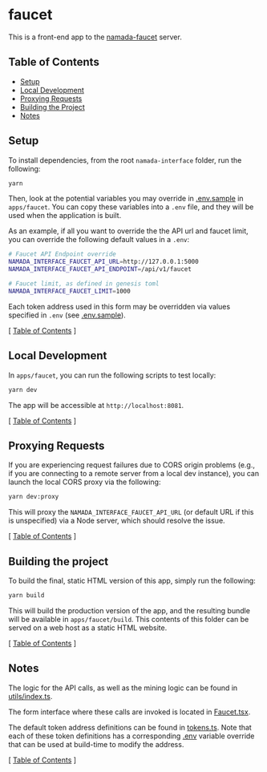 # faucet

This is a front-end app to the [namada-faucet](https://github.com/heliaxdev/namada-faucet) server.

## Table of Contents

- [Setup](#setup)
- [Local Development](#local-development)
- [Proxying Requests](#proxying-requests)
- [Building the Project](#building-the-project)
- [Notes](#notes)

## Setup

To install dependencies, from the root `namada-interface` folder, run the following:

```bash
yarn
```

Then, look at the potential variables you may override in [.env.sample](./.env.sample) in `apps/faucet`. You can copy these variables into a `.env` file,
and they will be used when the application is built.

As an example, if all you want to override the the API url and faucet limit, you can override the following default values in a `.env`:

```bash
# Faucet API Endpoint override
NAMADA_INTERFACE_FAUCET_API_URL=http://127.0.0.1:5000
NAMADA_INTERFACE_FAUCET_API_ENDPOINT=/api/v1/faucet

# Faucet limit, as defined in genesis toml
NAMADA_INTERFACE_FAUCET_LIMIT=1000
```

Each token address used in this form may be overridden via values specified in `.env` (see [.env.sample](./.env.sample)).

[ [Table of Contents](#table-of-contents) ]

## Local Development

In `apps/faucet`, you can run the following scripts to test locally:

```bash
yarn dev
```

The app will be accessible at `http://localhost:8081`.

[ [Table of Contents](#table-of-contents) ]

## Proxying Requests

If you are experiencing request failures due to CORS origin problems (e.g., if you are connecting to a remote server from a local dev instance),
you can launch the local CORS proxy via the following:

```bash
yarn dev:proxy
```

This will proxy the `NAMADA_INTERFACE_FAUCET_API_URL` (or default URL if this is unspecified) via a Node server, which should resolve the issue.

[ [Table of Contents](#table-of-contents) ]

## Building the project

To build the final, static HTML version of this app, simply run the following:

```bash
yarn build
```

This will build the production version of the app, and the resulting bundle will be available in `apps/faucet/build`. This contents of this folder can be served on a web host
as a static HTML website.

[ [Table of Contents](#table-of-contents) ]

## Notes

The logic for the API calls, as well as the mining logic can be found in [utils/index.ts](./src/utils/index.ts).

The form interface where these calls are invoked is located in [Faucet.tsx](./src/App/Faucet.tsx).

The default token address definitions can be found in [tokens.ts](./src/config/tokens.ts). Note that each of these token definitions has a corresponding [.env](./.env.sample) variable override
that can be used at build-time to modify the address.

[ [Table of Contents](#table-of-contents) ]
